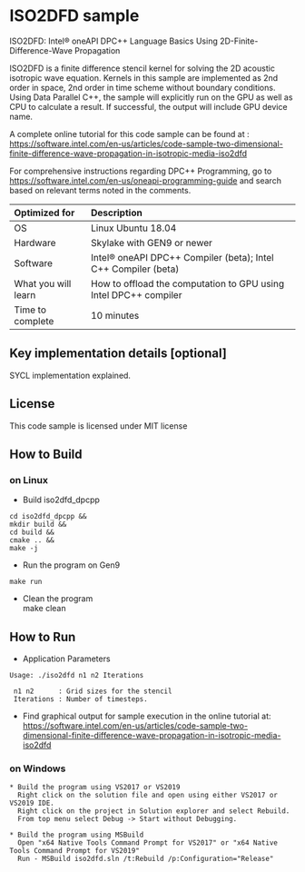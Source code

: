 # ISO2DFD sample
ISO2DFD: Intel® oneAPI DPC++ Language Basics Using 
2D-Finite-Difference-Wave Propagation

ISO2DFD is a finite difference stencil kernel for solving the 
2D acoustic isotropic wave equation. Kernels in this sample 
are implemented as 2nd order in space, 2nd order in time scheme 
without boundary conditions. 
Using Data Parallel C++, the sample will explicitly run on the 
GPU as well as CPU to calculate a result.
If successful, the output will include GPU device name.

A complete online tutorial for this code sample can be found at :
https://software.intel.com/en-us/articles/code-sample-two-dimensional-finite-difference-wave-propagation-in-isotropic-media-iso2dfd

For comprehensive instructions regarding DPC++ Programming, go to
https://software.intel.com/en-us/oneapi-programming-guide
and search based on relevant terms noted in the comments.

  
| Optimized for                     | Description
|:---                               |:---
| OS                                | Linux Ubuntu 18.04
| Hardware                          | Skylake with GEN9 or newer
| Software                          | Intel&reg; oneAPI DPC++ Compiler (beta); Intel C++ Compiler (beta)
| What you will learn               | How to offload the computation to GPU using Intel DPC++ compiler
| Time to complete                  | 10 minutes

  
## Key implementation details [optional]
SYCL implementation explained. 

## License  
This code sample is licensed under MIT license  

## How to Build  

### on Linux  
   * Build iso2dfd_dpcpp  
    
    cd iso2dfd_dpcpp &&  
    mkdir build &&  
    cd build &&  
    cmake .. &&  
    make -j 

   * Run the program on Gen9 
    
    make run  
   
   * Clean the program  
    make clean  

## How to Run  
   * Application Parameters   
	
 	Usage: ./iso2dfd n1 n2 Iterations

	 n1 n2      : Grid sizes for the stencil
	 Iterations : Number of timesteps.

   * Find graphical output for sample execution in the online tutorial at:
     https://software.intel.com/en-us/articles/code-sample-two-dimensional-finite-difference-wave-propagation-in-isotropic-media-iso2dfd

### on Windows
    * Build the program using VS2017 or VS2019
      Right click on the solution file and open using either VS2017 or VS2019 IDE.
      Right click on the project in Solution explorer and select Rebuild.
      From top menu select Debug -> Start without Debugging.

    * Build the program using MSBuild
      Open "x64 Native Tools Command Prompt for VS2017" or "x64 Native Tools Command Prompt for VS2019"
      Run - MSBuild iso2dfd.sln /t:Rebuild /p:Configuration="Release"

